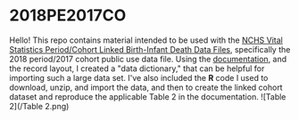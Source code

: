 # 2018PE2017CO

Hello! This repo contains material intended to be used with the [NCHS Vital Statistics Period/Cohort Linked Birth-Infant Death Data Files](https://www.cdc.gov/nchs/data_access/vitalstatsonline.htm), specifically the 2018 period/2017 cohort public use data file. Using the [documentation](https://ftp.cdc.gov/pub/Health_Statistics/NCHS/Dataset_Documentation/DVS/period-cohort-linked/18PE17CO_linkedUG.pdf), and the record layout, I created a "data dictionary," that can be helpful for importing such a large data set. I've also included the **R** code I used to download, unzip, and import the data, and then to create the linked cohort dataset and reproduce the applicable Table 2 in the documentation.
![Table 2](/Table 2.png)
